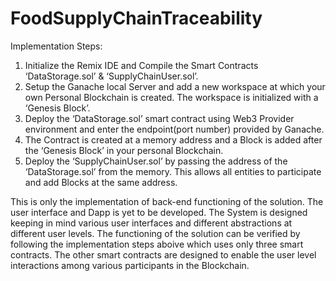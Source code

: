 # FoodSupplyChainTraceability
Implementation Steps:
1. Initialize the Remix IDE and Compile the Smart Contracts ‘DataStorage.sol’ & ‘SupplyChainUser.sol’.
2. Setup the Ganache local Server and add a new workspace at which your own Personal Blockchain is created. The workspace is initialized with a ‘Genesis Block’.
3. Deploy the ‘DataStorage.sol’ smart contract using Web3 Provider environment and enter the endpoint(port number) provided by Ganache.
4. The Contract is created at a memory address and a Block is added after the ‘Genesis Block’ in your personal Blockchain.
5. Deploy the ‘SupplyChainUser.sol’  by passing the address of the ‘DataStorage.sol’ from the memory. This allows all entities to participate and add Blocks at the same    address.

This is only the implementation of back-end functioning of the solution. The user interface and Dapp is yet to be developed. The System is designed keeping in mind various user interfaces and different abstractions at different user levels. The functioning of the solution can be verified by following the implementation steps aboive which uses only three smart contracts. The other smart contracts are designed to enable the user level interactions among various participants in the Blockchain.
